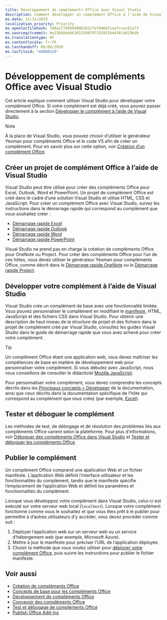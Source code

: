 ```yaml
---
title: Développement de compléments Office avec Visual Studio
description: Comment développer un complément Office à l’aide de Visual Studio
ms.date: 12/31/2019
localization_priority: Priority
ms.openlocfilehash: 198a277d56d499b2b2cfef84667ceefccec81a72
ms.sourcegitcommit: be23b68eb661015508797333915b44381dd29bdb
ms.translationtype: HT
ms.contentlocale: fr-FR
ms.lasthandoff: 06/08/2020
ms.locfileid: "44608326"
---
```

# <a name="develop-office-add-ins-with-visual-studio"></a>Développement de compléments Office avec Visual Studio

Cet article explique comment utiliser Visual Studio pour développer votre complément Office. Si votre complément est déjà créé, vous pouvez passer directement à la section [Développer le complément à l’aide de Visual Studio](#develop-the-add-in-using-visual-studio).

> [!NOTE]
> À la place de Visual Studio, vous pouvez choisir d’utiliser le générateur Yeoman pour compléments Office et le code VS afin de créer un complément. Pour en savoir plus sur cette option, voir [Création d’un complément Office](../overview/office-add-ins-fundamentals.md#creating-an-office-add-in).

## <a name="create-the-add-in-project-using-visual-studio"></a>Créer un projet de complément Office à l’aide de Visual Studio

Visual Studio peut être utilisé pour créer des compléments Office pour Excel, Outlook, Word et PowerPoint. Un projet de complément Office est créé dans le cadre d’une solution Visual Studio et utilise HTML, CSS et JavaScript. Pour créer un complément Office avec Visual Studio, suivez les instructions dans le démarrage rapide qui correspond au complément que vous souhaitez créer :

- [Démarrage rapide Excel](../quickstarts/excel-quickstart-jquery.md?tabs=visualstudio)
- [Démarrage rapide Outlook](../quickstarts/outlook-quickstart.md?tabs=visualstudio)
- [Démarrage rapide Word](../quickstarts/word-quickstart.md?tabs=visualstudio)
- [Démarrage rapide PowerPoint](../quickstarts/powerpoint-quickstart.md?tabs=visualstudio)

Visual Studio ne prend pas en charge la création de compléments Office pour OneNote ou Project. Pour créer des compléments Office pour l’un de ces hôtes, vous devez utiliser le générateur Yeoman pour compléments Office, comme décrit dans le [Démarrage rapide OneNote](../quickstarts/onenote-quickstart.md) ou le [Démarrage rapide Project](../quickstarts/project-quickstart.md).

## <a name="develop-the-add-in-using-visual-studio"></a>Développer votre complément à l’aide de Visual Studio

Visual Studio crée un complément de base avec une fonctionnalité limitée. Vous pouvez personnaliser le complément en modifiant le [manifeste](add-in-manifests.md), HTML, JavaScript et des fichiers CSS dans Visual Studio. Pour obtenir une description de haut niveau de la structure de projet et des fichiers dans le projet de complément créé par Visual Studio, consultez les guides Visual Studio dans le guide de démarrage rapide que vous avez achevé pour créer votre complément. 

> [!TIP]
> Un complément Office étant une application web, vous devez maîtriser les compétences de base en matière de développement web pour personnaliser votre complément. Si vous débutez avec JavaScript, nous vous conseillons de consulter le didacticiel [Mozilla JavaScript](https://developer.mozilla.org/docs/Web/JavaScript/Guide/Introduction).

Pour personnaliser votre complément, vous devez comprendre les concepts décrits dans les [Principaux concepts > Développer](develop-overview.md) de la documentation, ainsi que ceux décrits dans la documentation spécifique de l’hôte qui correspond au complément que vous créez (par exemple, [Excel](../excel/index.md)). 

## <a name="test-and-debug-the-add-in"></a>Tester et déboguer le complément

Les méthodes de test, de débogage et de résolution des problèmes liés aux compléments Office varient selon la plateforme. Pour plus d’informations, voir [Déboguer des compléments Office dans Visual Studio](debug-office-add-ins-in-visual-studio.md) et [Tester et déboguer les compléments Office](../testing/test-debug-office-add-ins.md).

## <a name="publish-the-add-in"></a>Publier le complément

Un complément Office comprend une application Web et un fichier manifeste. L’application Web définit l’interface utilisateur et les fonctionnalités du complément, tandis que le manifeste spécifie l’emplacement de l’application Web et définit les paramètres et fonctionnalités du complément.

Lorsque vous développez votre complément dans Visual Studio, celui-ci est exécuté sur votre serveur web local (`localhost`). Lorsque votre complément fonctionne comme vous le souhaitez et que vous êtes prêt à le publier pour permettre à d’autres utilisateurs d’y accéder, vous devez procéder comme suit :

1. Déployer l’application web sur un serveur web ou un service d’hébergement web (par exemple, Microsoft Azure).
2. Mettre à jour le manifeste pour préciser l’URL de l’application déployée. 
3. Choisir la méthode que vous voulez utiliser pour [déployer votre complément Office](../publish/publish.md), puis suivre les instructions pour publier le fichier manifeste.

## <a name="see-also"></a>Voir aussi

- [Création de compléments Office](../overview/office-add-ins-fundamentals.md)
- [Concepts de base pour les compléments Office](../overview/core-concepts-office-add-ins.md)
- [Développement de compléments Office](../develop/develop-overview.md)
- [Concevoir des compléments Office](../design/add-in-design.md)
- [Test et débogage de compléments Office](../testing/test-debug-office-add-ins.md)
- [Publish Office Add-ins](../publish/publish.md)
